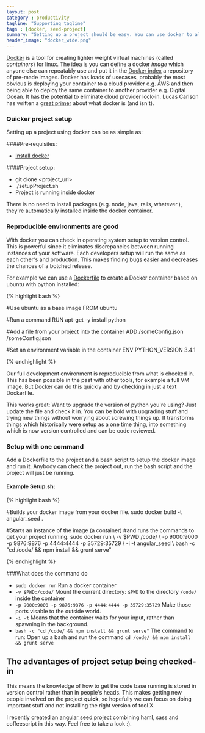 ```yaml
---
layout: post
category : productivity
tagline: "Supporting tagline"
tags : [docker, seed-project]
summary: "Setting up a project should be easy. You can use docker to allow others to have your project running in just one command."
header_image: "docker_wide.png"
---
```


[Docker](https://www.docker.io) is a tool for creating lighter weight virtual machines (called *containers*) for linux. The idea is you can define a docker *image* which anyone else can repeatably use and put it in the [Docker index](https://index.docker.io) a repository of pre-made images.
Docker has loads of usecases, probably the most obvious is deploying your container to a cloud provider e.g. AWS and then being able to deploy the same container to another provider e.g. Digital Ocean.
It has the potential to eliminate cloud provider lock-in. Lucas Carlson has written a [great primer](http://www.centurylinklabs.com/what-is-docker-and-when-to-use-it/) about what docker is (and isn't).

### Quicker project setup
Setting up a project using docker can be as simple as:

####Pre-requisites:

* [Install docker](http://docs.docker.com/installation/ubuntulinux/)

####Project setup:

* git clone <project_url>
* ./setupProject.sh
* Project is running inside docker

There is no need to install packages (e.g. node, java, rails, whatever.), they're automatically installed inside the docker container.

### Reproducible environments are good

With docker you can check in operating system setup to version control. This is powerful since it eliminates discrepancies
between running instances of your software. Each developers setup will run the same as each other's and production. This makes
finding bugs easier and decreases the chances of a botched release.

For example we can use a [Dockerfile](http://docs.docker.com/reference/builder/) to create a Docker container based on ubuntu with python installed:

{% highlight bash %}

#Use ubuntu as a base image
FROM ubuntu

#Run a command
RUN apt-get -y install python

#Add a file from your project into the container
ADD /someConfig.json /someConfig.json

#Set an environment variable in the container
ENV PYTHON_VERSION 3.4.1 

{% endhighlight %}

Our full development environment is reproducible from what is checked in. This has been possible in the past with other tools, for example a full VM image. But Docker can do this quickly and by checking in just a text Dockerfile.

This works great: Want to upgrade the version of python you're using? Just update the file and check it in. You can be bold with
upgrading stuff and trying new things without worrying about screwing things up. It transforms things which historically were setup as a one time thing, into something which is now version controlled and can be code reviewed.

### Setup with one command

Add a Dockerfile to the project and a bash script to setup the docker image and run it.
Anybody can check the project out, run the bash script and the project will just be running.

#### Example Setup.sh:
{% highlight bash %}

#Builds your docker image from your docker file.
sudo docker build -t angular_seed .

#Starts an instance of the image (a container) 
#and runs the commands to get your project running.
sudo docker run
\ -v $PWD:/code/ 
\ -p 9000:9000 -p 9876:9876 -p 4444:4444 -p 35729:35729 
\ -i -t angular_seed
\ bash -c "cd /code/ && npm install && grunt serve"

{% endhighlight %}

###What does the command do

* `sudo docker run` Run a docker container
* `-v $PWD:/code/` Mount the current directory: `$PWD` to the directory `/code/` inside the container
* `-p 9000:9000 -p 9876:9876 -p 4444:4444 -p 35729:35729` Make those ports visable to the outside world.
* `-i -t` Means that the container waits for your input, rather than spawning in the background.
* `bash -c "cd /code/ && npm install && grunt serve"` The command to run: Open up a bash and run the command `cd /code/ && npm install && grunt serve`

## The advantages of project setup being checked-in
This means the knowledge of how to get the code base running is stored in version control rather than in people's heads.
This makes getting new people involved on the project **quick**, so hopefully we can focus on doing important stuff and not installing the right version of tool X.

I recently created an [angular seed project](https://github.com/richardgill/dockered-angular-seed) combining haml, sass and coffeescript in this way. Feel free to take a look :).
